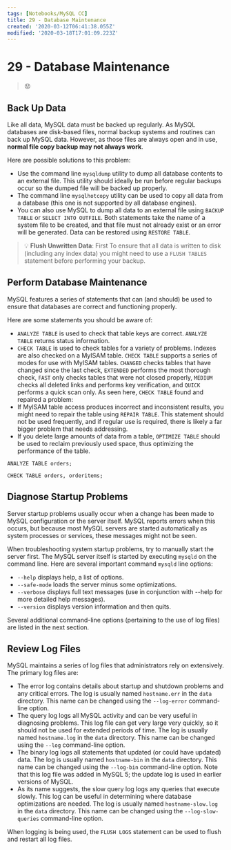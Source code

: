 ```yaml
---
tags: [Notebooks/MySQL CC]
title: 29 - Database Maintenance
created: '2020-03-12T06:41:38.055Z'
modified: '2020-03-18T17:01:09.223Z'
---
```


# 29 - Database Maintenance

> :worried:

## Back Up Data

Like all data, MySQL data must be backed up regularly. As MySQL databases are disk-based files, normal backup systems and routines can back up MySQL data. However, as those files are always open and in use, **normal file copy backup may not always work**.

Here are possible solutions to this problem:
  - Use the command line `mysqldump` utility to dump all database contents to an external file. This utility should ideally be run before regular backups occur so the dumped file will be backed up properly.
  - The command line `mysqlhotcopy` utility can be used to copy all data from a database (this one is not supported by all database engines).
  - You can also use MySQL to dump all data to an external file using `BACKUP TABLE` or `SELECT INTO OUTFILE`. Both statements take the name of a system file to be created, and that file must not already exist or an error will be generated. Data can be restored using `RESTORE TABLE`.

> :bulb: **Flush Unwritten Data**: First To ensure that all data is written to disk (including any index data) you might need to use a `FLUSH TABLES` statement before performing your backup.

## Perform Database Maintenance

MySQL features a series of statements that can (and should) be used to ensure that databases are correct and functioning properly.

Here are some statements you should be aware of:
  - `ANALYZE TABLE` is used to check that table keys are correct. `ANALYZE TABLE` returns status information.
  - `CHECK TABLE` is used to check tables for a variety of problems. Indexes are also checked on a MyISAM table. `CHECK TABLE` supports a series of modes for use with MyISAM tables. `CHANGED` checks tables that have changed since the last check, `EXTENDED` performs the most thorough check, `FAST` only checks tables that were not closed properly, `MEDIUM` checks all deleted links and performs key verification, and `QUICK` performs a quick scan only. As seen here, `CHECK TABLE` found and repaired a problem:
  - If MyISAM table access produces incorrect and inconsistent results, you might need to repair the table using `REPAIR TABLE`. This statement should not be used frequently, and if regular use is required, there is likely a far bigger problem that needs addressing.
  - If you delete large amounts of data from a table, `OPTIMIZE TABLE` should be used to reclaim previously used space, thus optimizing the performance of the table.

```mysql
ANALYZE TABLE orders;
```

```mysql
CHECK TABLE orders, orderitems;
```

## Diagnose Startup Problems

Server startup problems usually occur when a change has been made to MySQL configuration or the server itself. MySQL reports errors when this occurs, but because most MySQL servers are started automatically as system processes or services, these messages might not be seen.

When troubleshooting system startup problems, try to manually start the server first. The MySQL server itself is started by executing `mysqld` on the command line. Here are several important command `mysqld` line options:
  - `--help` displays help, a list of options.
  - `--safe-mode` loads the server minus some optimizations.
  - `--verbose` displays full text messages (use in conjunction with --help for more detailed help messages).
  - `--version` displays version information and then quits.

Several additional command-line options (pertaining to the use of log files) are listed in the next section.

## Review Log Files

MySQL maintains a series of log files that administrators rely on extensively. The primary log files are:
  - The error log contains details about startup and shutdown problems and any critical errors. The log is usually named `hostname.err` in the `data` directory. This name can be changed using the `--log-error` command-line option.
  - The query log logs all MySQL activity and can be very useful in diagnosing problems. This log file can get very large very quickly, so it should not be used for extended periods of time. The log is usually named `hostname.log` in the `data` directory. This name can be changed using the `--log` command-line option.
  - The binary log logs all statements that updated (or could have updated) data. The log is usually named `hostname-bin` in the `data` directory. This name can be changed using the `--log-bin` command-line option. Note that this log file was added in MySQL 5; the update log is used in earlier versions of MySQL.
  - As its name suggests, the slow query log logs any queries that execute slowly. This log can be useful in determining where database optimizations are needed. The log is usually named `hostname-slow.log` in the `data` directory. This name can be changed using the `--log-slow-queries` command-line option.

When logging is being used, the `FLUSH LOGS` statement can be used to flush and restart all log files.

